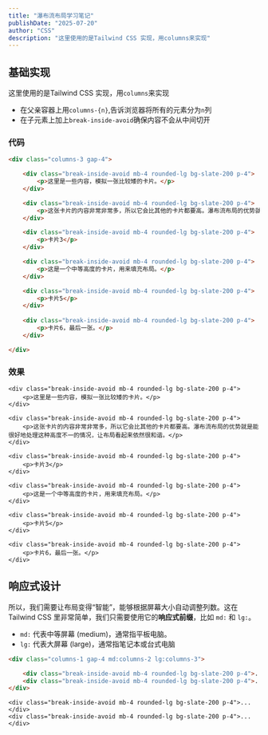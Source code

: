 ```yaml
---
title: "瀑布流布局学习笔记"
publishDate: "2025-07-20"
author: "CSS"
description: "这里使用的是Tailwind CSS 实现，用columns来实现"
---
```


## 基础实现
这里使用的是Tailwind CSS 实现，用`columns`来实现

* 在父亲容器上用`columns-{n}`,告诉浏览器将所有的元素分为`n`列
* 在子元素上加上`break-inside-avoid`确保内容不会从中间切开

### 代码

```html
<div class="columns-3 gap-4">

    <div class="break-inside-avoid mb-4 rounded-lg bg-slate-200 p-4">
        <p>这里是一些内容，模拟一张比较矮的卡片。</p>
    </div>

    <div class="break-inside-avoid mb-4 rounded-lg bg-slate-200 p-4">
        <p>这张卡片的内容非常非常多，所以它会比其他的卡片都要高。瀑布流布局的优势就是能很好地处理这种高度不一的情况，让布局看起来依然很和谐。</p>
    </div>

    <div class="break-inside-avoid mb-4 rounded-lg bg-slate-200 p-4">
        <p>卡片3</p>
    </div>

    <div class="break-inside-avoid mb-4 rounded-lg bg-slate-200 p-4">
        <p>这是一个中等高度的卡片，用来填充布局。</p>
    </div>

    <div class="break-inside-avoid mb-4 rounded-lg bg-slate-200 p-4">
        <p>卡片5</p>
    </div>
    
    <div class="break-inside-avoid mb-4 rounded-lg bg-slate-200 p-4">
        <p>卡片6，最后一张。</p>
    </div>

</div>
```

### 效果


<div class="columns-3 gap-4">

    <div class="break-inside-avoid mb-4 rounded-lg bg-slate-200 p-4">
        <p>这里是一些内容，模拟一张比较矮的卡片。</p>
    </div>

    <div class="break-inside-avoid mb-4 rounded-lg bg-slate-200 p-4">
        <p>这张卡片的内容非常非常多，所以它会比其他的卡片都要高。瀑布流布局的优势就是能很好地处理这种高度不一的情况，让布局看起来依然很和谐。</p>
    </div>

    <div class="break-inside-avoid mb-4 rounded-lg bg-slate-200 p-4">
        <p>卡片3</p>
    </div>

    <div class="break-inside-avoid mb-4 rounded-lg bg-slate-200 p-4">
        <p>这是一个中等高度的卡片，用来填充布局。</p>
    </div>

    <div class="break-inside-avoid mb-4 rounded-lg bg-slate-200 p-4">
        <p>卡片5</p>
    </div>
    
    <div class="break-inside-avoid mb-4 rounded-lg bg-slate-200 p-4">
        <p>卡片6，最后一张。</p>
    </div>

</div>


## 响应式设计


所以，我们需要让布局变得“智能”，能够根据屏幕大小自动调整列数。这在 Tailwind CSS 里非常简单，我们只需要使用它的**响应式前缀**，比如 `md:` 和 `lg:`。

- `md:` 代表中等屏幕 (medium)，通常指平板电脑。    
- `lg:` 代表大屏幕 (large)，通常指笔记本或台式电脑


```html
<div class="columns-1 gap-4 md:columns-2 lg:columns-3">

    <div class="break-inside-avoid mb-4 rounded-lg bg-slate-200 p-4">...</div>
    <div class="break-inside-avoid mb-4 rounded-lg bg-slate-200 p-4">...</div>
</div>
```

<div class="columns-1 gap-4 md:columns-2 lg:columns-3">

    <div class="break-inside-avoid mb-4 rounded-lg bg-slate-200 p-4">...</div>
    <div class="break-inside-avoid mb-4 rounded-lg bg-slate-200 p-4">...</div>
</div>